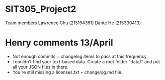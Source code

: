 # SIT305_Project2
Team members
Lawrence Chu (215194361)
Dante He (215330413)

# Henry comments 13/April
- Not enough commits + changelog items to pass at this frequency.
- I couldn't find your text-based data. Create a root folder "data/" and put all your JSON files in there.
- You're still missing a licenses.txt + changelog.md file.
